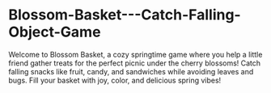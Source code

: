 # Blossom-Basket---Catch-Falling-Object-Game
 Welcome to Blossom Basket, a cozy springtime game where you help a little friend gather treats for the perfect picnic under the cherry blossoms! Catch falling snacks like fruit, candy, and sandwiches while avoiding leaves and bugs. Fill your basket with joy, color, and delicious spring vibes!
